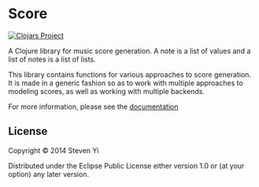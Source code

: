 # Score 

[![Clojars Project](http://clojars.org/kunstmusik/score/latest-version.svg)](http://clojars.org/kunstmusik/score)

A Clojure library for music score generation.  A note is a list of values and
a list of notes is a list of lists.

This library contains functions for various approaches to score generation. It
is made in a generic fashion so as to work with multiple approaches to 
modeling scores, as well as working with multiple backends. 

For more information, please see the [documentation](doc/intro.md)

## License

Copyright © 2014 Steven Yi 

Distributed under the Eclipse Public License either version 1.0 or (at
your option) any later version.
